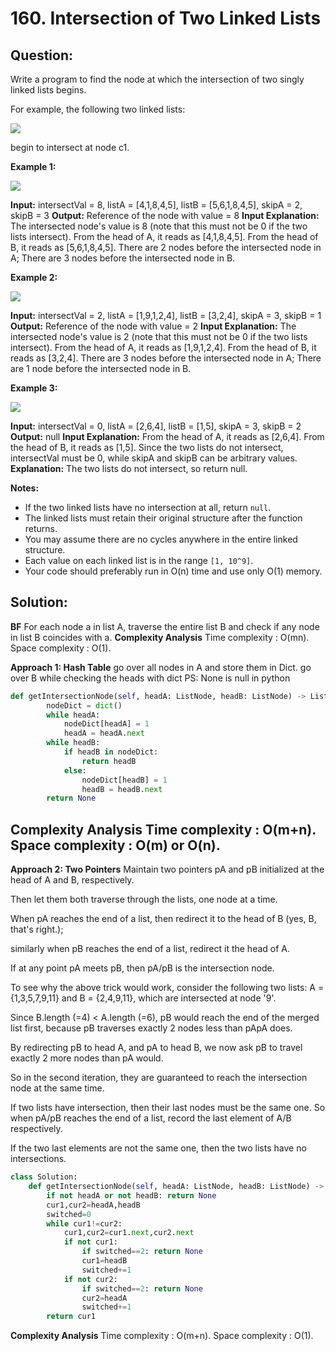 # 160. Intersection of Two Linked Lists

  

## Question:

Write a program to find the node at which the intersection of two singly linked lists begins.

For example, the following two linked lists:

[![](https://assets.leetcode.com/uploads/2018/12/13/160_statement.png)](https://assets.leetcode.com/uploads/2018/12/13/160_statement.png)

begin to intersect at node c1.

**Example 1:**

[![](https://assets.leetcode.com/uploads/2020/06/29/160_example_1_1.png)](https://assets.leetcode.com/uploads/2020/06/29/160_example_1_1.png)

**Input:** intersectVal = 8, listA = [4,1,8,4,5], listB = [5,6,1,8,4,5], skipA = 2, skipB = 3
**Output:** Reference of the node with value = 8
**Input Explanation:** The intersected node's value is 8 (note that this must not be 0 if the two lists intersect). From the head of A, it reads as [4,1,8,4,5]. From the head of B, it reads as [5,6,1,8,4,5]. There are 2 nodes before the intersected node in A; There are 3 nodes before the intersected node in B.

**Example 2:**

[![](https://assets.leetcode.com/uploads/2020/06/29/160_example_2.png)](https://assets.leetcode.com/uploads/2020/06/29/160_example_2.png)

**Input:** intersectVal = 2, listA = [1,9,1,2,4], listB = [3,2,4], skipA = 3, skipB = 1
**Output:** Reference of the node with value = 2
**Input Explanation:** The intersected node's value is 2 (note that this must not be 0 if the two lists intersect). From the head of A, it reads as [1,9,1,2,4]. From the head of B, it reads as [3,2,4]. There are 3 nodes before the intersected node in A; There are 1 node before the intersected node in B.

**Example 3:**

[![](https://assets.leetcode.com/uploads/2018/12/13/160_example_3.png)](https://assets.leetcode.com/uploads/2018/12/13/160_example_3.png)

**Input:** intersectVal = 0, listA = [2,6,4], listB = [1,5], skipA = 3, skipB = 2
**Output:** null
**Input Explanation:** From the head of A, it reads as [2,6,4]. From the head of B, it reads as [1,5]. Since the two lists do not intersect, intersectVal must be 0, while skipA and skipB can be arbitrary values.
**Explanation:** The two lists do not intersect, so return null.

**Notes:**

-   If the two linked lists have no intersection at all, return  `null`.
-   The linked lists must retain their original structure after the function returns.
-   You may assume there are no cycles anywhere in the entire linked structure.
-   Each value on each linked list is in the range  `[1, 10^9]`.
-   Your code should preferably run in O(n) time and use only O(1) memory.
## Solution:

  

**BF**
For each node a in list A, traverse the entire list B and check if any node in list B coincides with a.
**Complexity Analysis**
Time complexity : O(mn).
Space complexity : O(1).


**Approach 1: Hash Table**
go over all nodes in A and store them in Dict. go over B while checking the heads with dict
PS: None is null in python
```python
def getIntersectionNode(self, headA: ListNode, headB: ListNode) -> ListNode:
        nodeDict = dict()
        while headA:
            nodeDict[headA] = 1
            headA = headA.next
        while headB:
            if headB in nodeDict:
                return headB
            else:
                nodeDict[headB] = 1
                headB = headB.next
        return None
```
**Complexity Analysis**
Time complexity : O(m+n).
Space complexity : O(m) or O(n).
----------
**Approach 2: Two Pointers**
Maintain two pointers pA and pB initialized at the head of A and B, respectively.

Then let them both traverse through the lists, one node at a time.

When pA reaches the end of a list, then redirect it to the head of B (yes, B, that's right.);

similarly when pB reaches the end of a list, redirect it the head of A.

If at any point pA meets pB, then pA/pB is the intersection node.

To see why the above trick would work, consider the following two lists: A = {1,3,5,7,9,11} and B = {2,4,9,11}, which are intersected at node '9'.

Since B.length (=4) < A.length (=6), pB would reach the end of the merged list first, because pB traverses exactly 2 nodes less than pApA does.

By redirecting pB to head A, and pA to head B, we now ask pB to travel exactly 2 more nodes than pA would.

So in the second iteration, they are guaranteed to reach the intersection node at the same time.

If two lists have intersection, then their last nodes must be the same one. So when pA/pB reaches the end of a list, record the last element of A/B respectively.

If the two last elements are not the same one, then the two lists have no intersections.
```python
class Solution:
    def getIntersectionNode(self, headA: ListNode, headB: ListNode) -> ListNode:
        if not headA or not headB: return None
        cur1,cur2=headA,headB
        switched=0
        while cur1!=cur2:
            cur1,cur2=cur1.next,cur2.next
            if not cur1: 
                if switched==2: return None
                cur1=headB
                switched+=1
            if not cur2: 
                if switched==2: return None
                cur2=headA
                switched+=1
        return cur1
```
**Complexity Analysis**
Time complexity : O(m+n).
Space complexity : O(1).